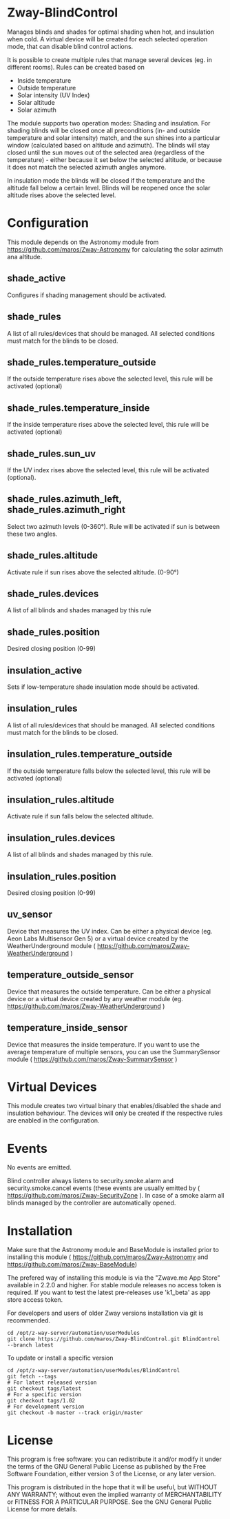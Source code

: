 # Zway-BlindControl

Manages blinds and shades for optimal shading when hot, and insulation when
cold. A virtual device will be created for each selected operation mode,
that can disable blind control actions.

It is possible to create multiple rules that manage several devices (eg. in
different rooms). Rules can be created based on

* Inside temperature
* Outside temperature
* Solar intensity (UV Index)
* Solar altitude
* Solar azimuth

The module supports two operation modes: Shading and insulation. For shading
blinds will be closed once all preconditions (in- and outside temperature and
solar intensity) match, and the sun shines into a particular window
(calculated based on altitude and azimuth). The blinds will stay closed until
the sun moves out of the selected area (regardless of the temperature) -
either because it set below the selected altitude, or because it does not
match the selected azimuth angles anymore.

In insulation mode the blinds will be closed if the temperature and the
altitude fall below a certain level. Blinds will be reopened once the solar
altitude rises above the selected level.

# Configuration

This module depends on the Astronomy module from
https://github.com/maros/Zway-Astronomy for calculating the solar azimuth
ana altitude.

## shade_active

Configures if shading management should be activated.

## shade_rules

A list of all rules/devices that should be managed. All selected conditions
must match for the blinds to be closed.

## shade_rules.temperature_outside

If the outside temperature rises above the selected level, this rule will
be activated (optional)

## shade_rules.temperature_inside

If the inside temperature rises above the selected level, this rule will
be activated (optional)

## shade_rules.sun_uv

If the UV index rises above the selected level, this rule will
be activated (optional).

## shade_rules.azimuth_left, shade_rules.azimuth_right

Select two azimuth levels (0-360°). Rule will be activated if sun is between
these two angles.

## shade_rules.altitude

Activate rule if sun rises above the selected altitude. (0-90°)

## shade_rules.devices

A list of all blinds and shades managed by this rule

## shade_rules.position

Desired closing position (0-99)

## insulation_active

Sets if low-temperature shade insulation mode should be activated.

## insulation_rules

A list of all rules/devices that should be managed. All selected conditions
must match for the blinds to be closed.

## insulation_rules.temperature_outside

If the outside temperature falls below the selected level, this rule will
be activated (optional)

## insulation_rules.altitude

Activate rule if sun falls below the selected altitude.

## insulation_rules.devices

A list of all blinds and shades managed by this rule.

## insulation_rules.position

Desired closing position (0-99)

## uv_sensor

Device that measures the UV index. Can be either a physical device (eg. Aeon
Labs Multisensor Gen 5) or a virtual device created by the WeatherUnderground
module ( https://github.com/maros/Zway-WeatherUnderground )

## temperature_outside_sensor

Device that measures the outside temperature. Can be either a physical device
or a virtual device created by any weather module
(eg. https://github.com/maros/Zway-WeatherUnderground )

## temperature_inside_sensor

Device that measures the inside temperature. If you want to use the average
temperature of multiple sensors, you can use the SummarySensor module
( https://github.com/maros/Zway-SummarySensor )

# Virtual Devices

This module creates two virtual binary that enables/disabled the shade and
insulation behaviour. The devices will only be created if the respective
rules are enabled in the configuration.

# Events

No events are emitted.

Blind controller always listens to security.smoke.alarm and
security.smoke.cancel events (these events are usually emitted by
( https://github.com/maros/Zway-SecurityZone ). In case of a smoke alarm all
blinds managed by the controller are automatically opened.

# Installation

Make sure that the Astronomy module and BaseModule is installed prior to
installing this module ( https://github.com/maros/Zway-Astronomy and
https://github.com/maros/Zway-BaseModule)

The prefered way of installing this module is via the "Zwave.me App Store"
available in 2.2.0 and higher. For stable module releases no access token is
required. If you want to test the latest pre-releases use 'k1_beta' as
app store access token.

For developers and users of older Zway versions installation via git is
recommended.

```shell
cd /opt/z-way-server/automation/userModules
git clone https://github.com/maros/Zway-BlindControl.git BlindControl --branch latest
```

To update or install a specific version
```shell
cd /opt/z-way-server/automation/userModules/BlindControl
git fetch --tags
# For latest released version
git checkout tags/latest
# For a specific version
git checkout tags/1.02
# For development version
git checkout -b master --track origin/master
```

# License

This program is free software: you can redistribute it and/or modify
it under the terms of the GNU General Public License as published by
the Free Software Foundation, either version 3 of the License, or any
later version.

This program is distributed in the hope that it will be useful,
but WITHOUT ANY WARRANTY; without even the implied warranty of
MERCHANTABILITY or FITNESS FOR A PARTICULAR PURPOSE. See the
GNU General Public License for more details.

